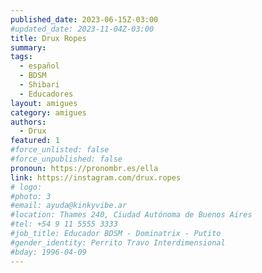 ```yaml
---
published_date: 2023-06-15Z-03:00
#updated_date: 2023-11-04Z-03:00
title: Drux Ropes
summary: 
tags:
  - español
  - BDSM
  - Shibari
  - Educadores
layout: amigues
category: amigues
authors:
  - Drux
featured: 1
#force_unlisted: false
#force_unpublished: false
pronoun: https://pronombr.es/ella
link: https://instagram.com/drux.ropes
# logo:
#photo: 3
#email: ayuda@kinkyvibe.ar
#location: Thames 240, Ciudad Autónoma de Buenos Aires
#tel: +54 9 11 5555 3333
#job_title: Educador BDSM - Dominatrix - Putito
#gender_identity: Perrito Travo Interdimensional
#bday: 1996-04-09
---
```




